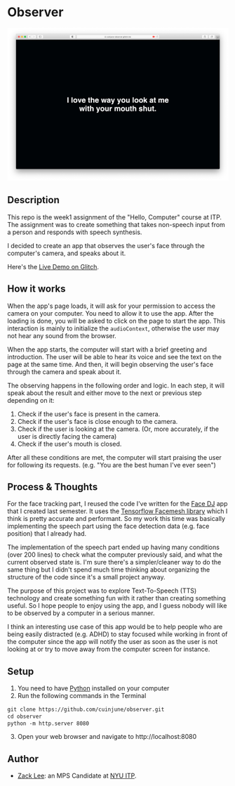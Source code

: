 # Observer

<img src="screenshot.png" alt="screenshot" width="1000"/>

## Description

This repo is the week1 assignment of the "Hello, Computer" course at ITP.  
The assignment was to create something that takes non-speech input from a person and responds with speech synthesis.  

I decided to create an app that observes the user's face through the computer's camera, and speaks about it.

Here's the [Live Demo on Glitch](https://cuinjune-observer.glitch.me/).

## How it works

When the app's page loads, it will ask for your permission to access the camera on your computer. You need to allow it to use the app. After the loading is done, you will be asked to click on the page to start the app. This interaction is mainly to initialize the `audioContext`, otherwise the user may not hear any sound from the browser.

When the app starts, the computer will start with a brief greeting and introduction. The user will be able to hear its voice and see the text on the page at the same time. And then, it will begin observing the user's face through the camera and speak about it.

The observing happens in the following order and logic. In each step, it will speak about the result and either move to the next or previous step depending on it:

1. Check if the user's face is present in the camera.
2. Check if the user's face is close enough to the camera.
3. Check if the user is looking at the camera. (Or, more accurately, if the user is directly facing the camera)
4. Check if the user's mouth is closed.

After all these conditions are met, the computer will start praising the user for following its requests. (e.g. "You are the best human I've ever seen")

## Process & Thoughts

For the face tracking part, I reused the code I've written for the [Face DJ](https://github.com/cuinjune/face-dj) app that I created last semester. It uses the [Tensorflow Facemesh library](https://github.com/tensorflow/tfjs-models/tree/master/facemesh) which I think is pretty accurate and performant. So my work this time was basically implementing the speech part using the face detection data (e.g. face position) that I already had.

The implementation of the speech part ended up having many conditions (over 200 lines) to check what the computer previously said, and what the current observed state is. I'm sure there's a simpler/cleaner way to do the same thing but I didn't spend much time thinking about organizing the structure of the code since it's a small project anyway.

The purpose of this project was to explore Text-To-Speech (TTS) technology and create something fun with it rather than creating something useful. So I hope people to enjoy using the app, and I guess nobody will like to be observed by a computer in a serious manner.

I think an interesting use case of this app would be to help people who are being easily distracted (e.g. ADHD) to stay focused while working in front of the computer since the app will notify the user as soon as the user is not looking at or try to move away from the computer screen for instance.

## Setup

1. You need to have [Python](https://realpython.com/installing-python/) installed on your computer
2. Run the following commands in the Terminal
```
git clone https://github.com/cuinjune/observer.git
cd observer
python -m http.server 8080
```
3. Open your web browser and navigate to http://localhost:8080

## Author
* [Zack Lee](https://www.cuinjune.com/about): an MPS Candidate at [NYU ITP](https://itp.nyu.edu).
